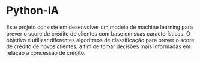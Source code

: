 # Python-IA
Este projeto consiste em desenvolver um modelo de machine learning para prever o score de crédito de clientes com base em suas características. O objetivo é utilizar diferentes algoritmos de classificação para prever o score de crédito de novos clientes, a fim de tomar decisões mais informadas em relação a concessão de crédito.
